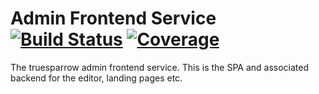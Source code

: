 # Admin Frontend Service [![Build Status](https://travis-ci.org/truesparrow/truesparrowfe.svg?branch=master)](https://travis-ci.org/truesparrow/truesparrowfe) [![Coverage](https://codecov.io/gh/truesparrow/truesparrowfe/branch/master/graph/badge.svg)](https://codecov.io/gh/truesparrow/truesparrowfe)

The truesparrow admin frontend service. This is the SPA and associated backend for the editor, landing pages etc.
